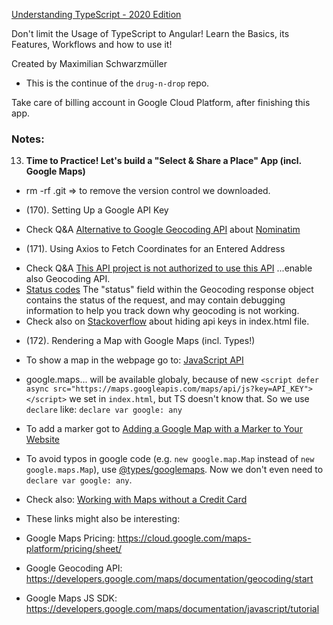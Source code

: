 [Understanding TypeScript - 2020 Edition](https://www.udemy.com/course/understanding-typescript/)

Don't limit the Usage of TypeScript to Angular! Learn the Basics, its Features, Workflows and how to use it!

Created by Maximilian Schwarzmüller

- This is the continue of the `drug-n-drop` repo.

Take care of billing account in Google Cloud Platform, after finishing this app.

### Notes:

13. **Time to Practice! Let's build a "Select & Share a Place" App (incl. Google Maps)**

- rm -rf .git => to remove the version control we downloaded.

* (170). Setting Up a Google API Key

- Check Q&A [Alternative to Google Geocoding API](https://www.udemy.com/course/understanding-typescript/learn/lecture/16936070#questions/8913424) about [Nominatim](http://nominatim.org/release-docs/latest/api/Search/)

* (171). Using Axios to Fetch Coordinates for an Entered Address

- Check Q&A [This API project is not authorized to use this API](https://www.udemy.com/course/understanding-typescript/learn/lecture/16936076#questions/12778327) ...enable also Geocoding API.
- [Status codes](https://developers.google.com/maps/documentation/geocoding/overview#StatusCodes)
  The "status" field within the Geocoding response object contains the status of the request, and may contain debugging information to help you track down why geocoding is not working.
- Check also on [Stackoverflow](https://stackoverflow.com/questions/38153734/do-i-need-to-hide-api-key-when-using-google-maps-js-api-if-so-how) about hiding api keys in index.html file.

* (172). Rendering a Map with Google Maps (incl. Types!)

- To show a map in the webpage go to: [JavaScript API](https://developers.google.com/maps/documentation/javascript/overview)

- google.maps... will be available globaly, because of new `<script defer async src="https://maps.googleapis.com/maps/api/js?key=API_KEY"></script>` we set in `index.html`, but TS doesn't know that. So we use `declare` like: `declare var google: any`

- To add a marker got to [Adding a Google Map with a Marker to Your Website](https://developers.google.com/maps/documentation/javascript/adding-a-google-map)

- To avoid typos in google code (e.g. `new google.map.Map` instead of `new google.maps.Map`), use [@types/googlemaps](https://www.npmjs.com/package/@types/googlemaps). Now we don't even need to `declare var google: any`.

* Check also: [Working with Maps without a Credit Card](https://www.udemy.com/course/understanding-typescript/learn/lecture/16996108#content)

* These links might also be interesting:

- Google Maps Pricing: https://cloud.google.com/maps-platform/pricing/sheet/

- Google Geocoding API: https://developers.google.com/maps/documentation/geocoding/start

- Google Maps JS SDK: https://developers.google.com/maps/documentation/javascript/tutorial
